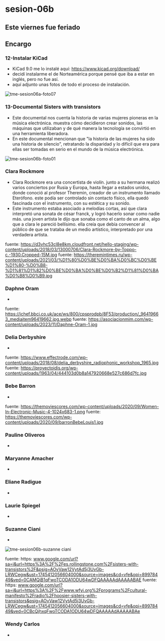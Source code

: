 # sesion-06b

## Este viernes fue feriado

## Encargo

### 12-Instalar KiCad

- KiCad 9.0 me lo instalé aquí: https://www.kicad.org/download/
- decidí instalarme el de Norteamérica porque pensé que iba a estar en inglés, pero no fue así.
- aquí adjunto unas fotos de todo el proceso de instalación.

![tme-sesion06a-foto07](https://github.com/user-attachments/assets/c2d28119-9a9f-4e70-950b-042ca5d9e95c)

### 13-Documental Sisters with transistors

- Este documental nos cuenta la historia de varias mujeres pioneras en la música electrónica. muestra cómo decidieron crear sonidos, las máquinas que utilizaban y de qué manera la tecnología se convirtió en una herramienta liberadora.
- En este documental mencionan que "la historia de las mujeres ha sido una historia de silencio", retratando la disparidad y lo difícil que era para ellas ser tomadas en serio en el mundo de la música electrónica.

![tme-sesion06b-foto01](https://github.com/user-attachments/assets/283e7aa8-be72-4b35-8cc3-35a0fc6c811f)

### Clara Rockmore

- Clara Rockmore era una concertista de violín. junto a su hermana realizó varios conciertos por Rusia y Europa, hasta llegar a estados unidos, donde conoció al profesor Theremin, creador de un instrumento llamado Eterófono. este podía ser controlado sin contacto físico, ella quedó fascinada con el instrumento, con su estética y su sonido.
- Este instrumento estaba asociado a melodías cortas, así que clara interpretó una sonata de césar franck, y logró hacerlo sonar como nadie más. una joven artista le dijo que sonaba como el canto de un alma, algo que a clara le pareció bellísimo. ella creía que debía convencer al público de que se trataba de un medio artístico, interpretado por una verdadera artista.


fuente: https://d3vhc53cl8e8km.cloudfront.net/hello-staging/wp-content/uploads/2018/03/13000706/Clara-Rockmore-by-Toppo-c.-1930.Cropped-15M.jpg
fuente: https://theremintimes.ru/wp-content/uploads/2021/03/%D1%80%D0%BE%D0%BA%D0%BC%D0%BE%D1%80-%D0%B8-%D1%81%D1%82%D0%BE%D0%BA%D0%BE%D0%B2%D1%81%D0%BA%D0%B8%D0%B9.jpg
### Daphne Oram

-

fuente: https://ichef.bbci.co.uk/ace/ws/800/cpsprodpb/8F53/production/_96419663_mediaitem96419662.jpg.webp
fuente: https://asociacionmim.com/wp-content/uploads/2023/11/Daphne-Oram-1.jpg

### Delia Derbyshire

-

fuente: https://www.effectrode.com/wp-content/uploads/2018/08/delia_derbyshire_radiophonic_workshop_1965.jpg
fuente: https://proyectoidis.org/wp-content/uploads/1963/04/444103d0b8a147920668e527c686d7fc.jpg

### Bebe Barron

-
fuente: https://themoviescores.com/wp-content/uploads/2020/09/Women-In-Electronic-Music-4-1024x683-1.png
fuente: https://themoviescores.com/wp-content/uploads/2020/09/barronBebeLouis1.jpg

### Pauline Oliveros

-
### Maryanne Amacher

-
### Eliane Radigue

-
### Laurie Spiegel

-
### Suzanne Ciani

-

![tme-sesion06b-suzanne ciani](https://github.com/user-attachments/assets/5bbb844f-9ad3-4ce1-b2d0-e7d03d2cab6c)

fuente: https: www.google.com/url?sa=i&url=https%3A%2F%2Fes.rollingstone.com%2Fsisters-with-transistors%2F&psig=AOvVaw12VytAd5j3UvGb-LRWCegw&ust=1745412056604000&source=images&cd=vfe&opi=89978449&ved=0CAMQjB1qFwoTCODA1ODU64wDFQAAAAAdAAAAABAE
fuente: https: www.google.com/url?sa=i&url=https%3A%2F%2Fwww.wfyi.org%2Fprograms%2Fcultural-manifesto%2Fradio%2Fhoosier-sisters-with-transistors&psig=AOvVaw12VytAd5j3UvGb-LRWCegw&ust=1745412056604000&source=images&cd=vfe&opi=89978449&ved=0CBcQjhxqFwoTCODA1ODU64wDFQAAAAAdAAAAABAe

### Wendy Carlos

-

